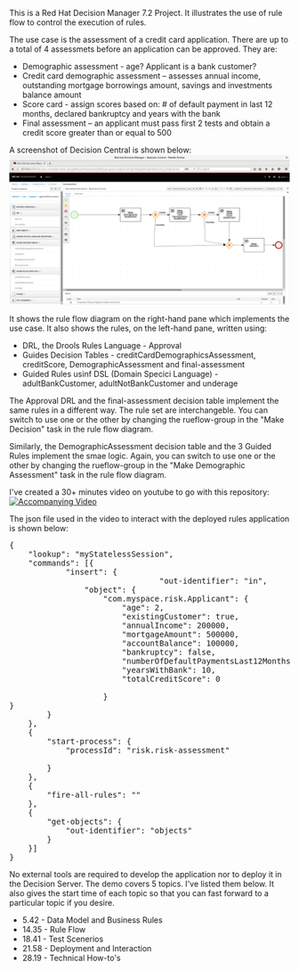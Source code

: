 This is a Red Hat Decision Manager 7.2 Project. It illustrates the use of rule flow to control the execution of rules.

The use case is the assessment of a credit card application. There are up to a total of 4 assessmets before an application can be approved. They are:

* Demographic assessment - age? Applicant is a bank customer?
* Credit card demographic assessment – assesses annual income, outstanding mortgage borrowings amount, savings and investments balance amount
* Score card - assign scores based on: # of default payment in last 12 months, declared bankruptcy and years with the bank
* Final assessment – an applicant must pass first 2 tests and obtain a credit score greater than or equal to 500

A screenshot of Decision Central is shown below:
![decision-central](images/decision-central.png "Decision Central")

It shows the rule flow diagram on the right-hand pane which implements the use case. It also shows the rules, on the left-hand pane, written using:

* DRL, the Drools Rules Language - Approval
* Guides Decision Tables - creditCardDemographicsAssessment, creditScore, DemographicAssessment and final-assessment
* Guided Rules usinf DSL (Domain Specici Language) - adultBankCustomer, adultNotBankCustomer and underage

The Approval DRL and the final-assessment decision table implement the same rules in a different way. The rule set are interchangeble. You can switch to use one or the other by changing the rueflow-group in the "Make Decision" task in the rule flow diagram.

Similarly, the DemographicAssessment decision table and the 3 Guided Rules implement the smae logic. Again, you can switch to use one or the other by changing the rueflow-group in the "Make Demographic Assessment" task in the rule flow diagram.

I've created a 30+ minutes video on youtube to go with this repository:
[![Accompanying Video](http://img.youtube.com/vi/JVVDLGt2jF8/0.jpg)](http://www.youtube.com/watch?v=JVVDLGt2jF8&feature=youtu.be)

The json file used in the video to interact with the deployed rules application is shown below:
<pre>
{
	"lookup": "myStatelessSession",
	"commands": [{
			"insert": {
                                "out-identifier": "in",
				"object": {
					"com.myspace.risk.Applicant": {
						"age": 2,
						"existingCustomer": true,
						"annualIncome": 200000,
						"mortgageAmount": 500000,
						"accountBalance": 100000,
						"bankruptcy": false,
						"numberOfDefaultPaymentsLast12Months": 5,
						"yearsWithBank": 10,
						"totalCreditScore": 0

					}
}
		}
	},
	{
		"start-process": {
			"processId": "risk.risk-assessment"

		}
	},
	{
		"fire-all-rules": ""
	},
	{
		"get-objects": {
			"out-identifier": "objects"
		}
	}]
}
</pre>

No external tools are required to develop the application nor to deploy it in the Decision Server. The demo covers 5 topics. I've listed them below. It also gives the start time of each topic so that you can fast forward to a particular topic if you desire.

*  5.42 - Data Model and Business Rules
* 14.35 - Rule Flow
* 18.41 - Test Scenerios
* 21.58 - Deployment and Interaction
* 28.19 - Technical How-to's

